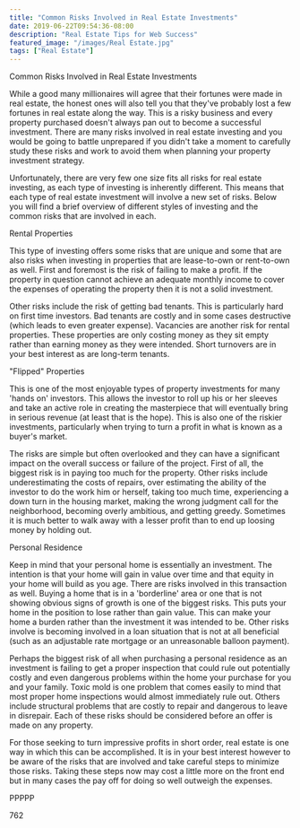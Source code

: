 ```yaml
---
title: "Common Risks Involved in Real Estate Investments"
date: 2019-06-22T09:54:36-08:00
description: "Real Estate Tips for Web Success"
featured_image: "/images/Real Estate.jpg"
tags: ["Real Estate"]
---
```


Common Risks Involved in Real Estate Investments

While a good many millionaires will agree that their fortunes were made in real estate, the honest ones will also tell you that they've probably lost a few fortunes in real estate along the way. This is a risky business and every property purchased doesn't always pan out to become a successful investment. There are many risks involved in real estate investing and you would be going to battle unprepared if you didn't take a moment to carefully study these risks and work to avoid them when planning your property investment strategy.

Unfortunately, there are very few one size fits all risks for real estate investing, as each type of investing is inherently different. This means that each type of real estate investment will involve a new set of risks. Below you will find a brief overview of different styles of investing and the common risks that are involved in each.

Rental Properties

This type of investing offers some risks that are unique and some that are also risks when investing in properties that are lease-to-own or rent-to-own as well. First and foremost is the risk of failing to make a profit. If the property in question cannot achieve an adequate monthly income to cover the expenses of operating the property then it is not a solid investment. 

Other risks include the risk of getting bad tenants. This is particularly hard on first time investors. Bad tenants are costly and in some cases destructive (which leads to even greater expense). Vacancies are another risk for rental properties. These properties are only costing money as they sit empty rather than earning money as they were intended. Short turnovers are in your best interest as are long-term tenants. 

"Flipped" Properties

This is one of the most enjoyable types of property investments for many 'hands on' investors. This allows the investor to roll up his or her sleeves and take an active role in creating the masterpiece that will eventually bring in serious revenue (at least that is the hope). This is also one of the riskier investments, particularly when trying to turn a profit in what is known as a buyer's market. 

The risks are simple but often overlooked and they can have a significant impact on the overall success or failure of the project. First of all, the biggest risk is in paying too much for the property. Other risks include underestimating the costs of repairs, over estimating the ability of the investor to do the work him or herself, taking too much time, experiencing a down turn in the housing market, making the wrong judgment call for the neighborhood, becoming overly ambitious, and getting greedy. Sometimes it is much better to walk away with a lesser profit than to end up loosing money by holding out. 

Personal Residence

Keep in mind that your personal home is essentially an investment. The intention is that your home will gain in value over time and that equity in your home will build as you age. There are risks involved in this transaction as well. Buying a home that is in a 'borderline' area or one that is not showing obvious signs of growth is one of the biggest risks. This puts your home in the position to lose rather than gain value. This can make your home a burden rather than the investment it was intended to be. Other risks involve is becoming involved in a loan situation that is not at all beneficial (such as an adjustable rate mortgage or an unreasonable balloon payment). 

Perhaps the biggest risk of all when purchasing a personal residence as an investment is failing to get a proper inspection that could rule out potentially costly and even dangerous problems within the home your purchase for you and your family. Toxic mold is one problem that comes easily to mind that most proper home inspections would almost immediately rule out. Others include structural problems that are costly to repair and dangerous to leave in disrepair. Each of these risks should be considered before an offer is made on any property.

For those seeking to turn impressive profits in short order, real estate is one way in which this can be accomplished. It is in your best interest however to be aware of the risks that are involved and take careful steps to minimize those risks. Taking these steps now may cost a little more on the front end but in many cases the pay off for doing so well outweigh the expenses.

PPPPP

762



